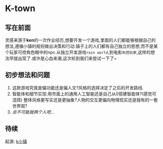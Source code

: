 # K-town

## 写在前面

灵感来源于**ken**的一次作业经历,想要开发一个游戏,里面的人们都能够根据自己的想法,遵循小镇的规则做出决策和行动.镇子上的人们都有自己独立的思想,而不是某个玩家可控角色眼中的npc.从独立开发游戏`rain world`,到电影`失控玩家`,这样的想法早就出现了.或许是心血来潮,这次轮到我们来尝试一下了~

## 初步想法和问题

1. 这款游戏究竟是偏功能还是偏人文?风格的选择决定了之后的开发路线.
2. 智能体和细节实现:用市面上的通用人工智能还是自己从0搭建智能体?(感觉可混搭) 整体风格更写实还是更抽象?人物的交互更偏向物理现实还是独有的一套世界观?
3. $总不可能就两个人吧...$

## 待续

起源: [k小镇](https://ken1301225.github.io/2025/04/01/game/)